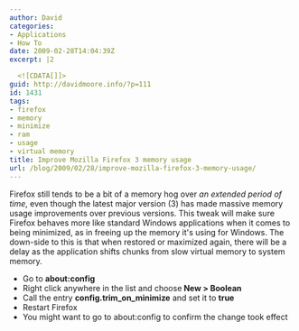 ```yaml
---
author: David
categories:
- Applications
- How To
date: 2009-02-28T14:04:39Z
excerpt: |2

  <![CDATA[]]>
guid: http://davidmoore.info/?p=111
id: 1431
tags:
- firefox
- memory
- minimize
- ram
- usage
- virtual memory
title: Improve Mozilla Firefox 3 memory usage
url: /blog/2009/02/28/improve-mozilla-firefox-3-memory-usage/
---
```


Firefox still tends to be a bit of a memory hog over <em>an extended period of time</em>, even though the latest major version (3) has made massive memory usage improvements over previous versions. This tweak will make sure Firefox behaves more like standard Windows applications when it comes to being minimized, as in freeing up the memory it's using for Windows. The down-side to this is that when restored or maximized again, there will be a delay as the application shifts chunks from slow virtual memory to system memory. <ul> <li>Go to <strong>about:config</strong></li> <li>Right click anywhere in the list and choose<strong> New > Boolean</strong></li> <li>Call the entry <strong>config.trim\_on\_minimize</strong> and set it to <strong>true</strong></li> <li>Restart Firefox</li> <li>You might want to go to about:config to confirm the change took effect</li> </ul>
